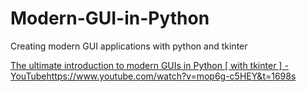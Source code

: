 # Modern-GUI-in-Python

Creating modern GUI applications with python and tkinter

[The ultimate introduction to modern GUIs in Python [ with tkinter ] - YouTube](https://www.youtube.com/watch?v=mop6g-c5HEY&t=1698s)https://www.youtube.com/watch?v=mop6g-c5HEY&t=1698s
